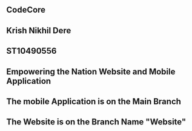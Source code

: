 ## CodeCore
## Krish Nikhil Dere
## ST10490556
## Empowering the Nation Website and Mobile Application 
## The mobile Application is on the Main Branch 
## The Website is on the Branch Name "Website" 
